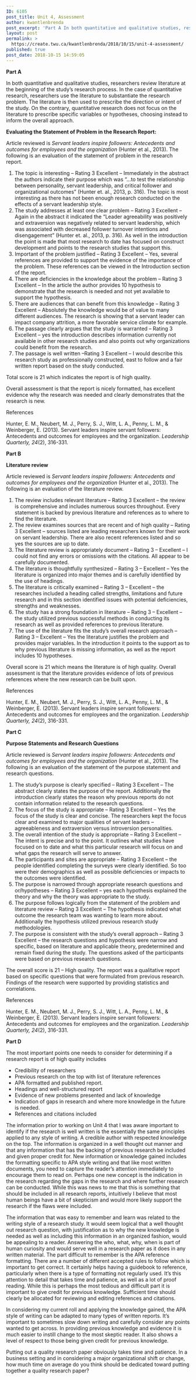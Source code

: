 ```yaml
---
ID: 6105
post_title: Unit 4, Assessment
author: kwantlenbrenda
post_excerpt: 'Part A In both quantitative and qualitative studies, researchers review literature at the beginning of the study&rsquo;s research process. In the case of quantitative research, researchers use the literature to substantiate the research problem. The literature is then used to prescribe the direction or intent of the study. On the contrary, quantitative research does not &hellip; <p><a href="https://create.twu.ca/kwantlenbrenda/2018/10/15/unit-4-assessment/">Continue reading<span> "Unit 4, Assessment"</span></a></p>'
layout: post
permalink: >
  https://create.twu.ca/kwantlenbrenda/2018/10/15/unit-4-assessment/
published: true
post_date: 2018-10-15 14:59:05
---
```

<p><strong>Part A</strong></p>
<p>In both quantitative and qualitative studies, researchers review literature at the beginning of the study’s research process. In the case of quantitative research, researchers use the literature to substantiate the research problem. The literature is then used to prescribe the direction or intent of the study. On the contrary, quantitative research does not focus on the literature to prescribe specific variables or hypotheses, choosing instead to inform the overall approach.</p>
<p><strong>Evaluating the Statement of Problem in the Research Report:</strong></p>
<p>Article reviewed is <em>Servant leaders inspire followers: Antecedents and outcomes for employees and the organization</em> (Hunter et al., 2013). The following is an evaluation of the statement of problem in the research report.</p>
<ol>
<li>The topic is interesting – Rating 3 Excellent &#8211; Immediately in the abstract the authors indicate their purpose which was “…to test the relationship between personality, servant leadership, and critical follower and organizational outcomes” (Hunter et. al., 2013, p. 316). The topic is most interesting as there has not been enough research conducted on the effects of a servant leadership style.</li>
<li>The study addresses at least one clear problem – Rating 3 Excellent &#8211; Again in the abstract it indicated the “Leader agreeability was positively and extraversion was negatively related to servant leadership, which was associated with decreased follower turnover intentions and disengagement” (Hunter et. al., 2013, p. 316). As well in the introduction the point is made that most research to date has focused on construct development and points to the research studies that support this.</li>
<li>Important of the problem justified – Rating 3 Excellent &#8211; Yes, several references are provided to support the evidence of the importance of the problem. These references can be viewed in the Introduction section of the report.</li>
<li>There are deficiencies in the knowledge about the problem – Rating 3 Excellent &#8211; In the article the author provides 10 hypothesis to demonstrate that the research is needed and not yet available to support the hypothesis.</li>
<li>There are audiences that can benefit from this knowledge – Rating 3 Excellent &#8211; Absolutely the knowledge would be of value to many different audiences. The research is showing that a servant leader can impact company attrition, a more favorable service climate for example.</li>
<li>The passage clearly argues that the study is warranted – Rating 3 Excellent &#8211; yes the introduction describes information currently not available in other research studies and also points out why organizations could benefit from the research.</li>
<li>The passage is well written –Rating 3 Excellent &#8211; I would describe this research study as professionally constructed, east to follow and a fair written report based on the study conducted.</li>
</ol>
<p>Total score is 21 which indicates the report is of high quality.</p>
<p>Overall assessment is that the report is nicely formatted, has excellent evidence why the research was needed and clearly demonstrates that the research is new.</p>
<p>References</p>
<p>Hunter, E. M., Neubert, M. J., Perry, S. J., Witt, L. A., Penny, L. M., &amp; Weinberger, E. (2013). Servant leaders inspire servant followers: Antecedents and outcomes for employees and the organization. <em>Leadership Quarterly, 24</em>(2), 316-331.</p>
<p><strong>Part B</strong><strong> </strong></p>
<p><strong>Literature review</strong></p>
<p>Article reviewed is <em>Servant leaders inspire followers: Antecedents and outcomes for employees and the organization</em> (Hunter et al., 2013). The following is an evaluation of the literature review.</p>
<ol>
<li>The review includes relevant literature – Rating 3 Excellent – the review is comprehensive and includes numerous sources throughout. Every statement is backed by previous literature and references as to where to find the literature.</li>
<li>The review examines sources that are recent and of high quality – Rating 3 Excellent – sources listed are leading researchers known for their work on servant leadership. There are also recent references listed and so yes the sources are up to date.</li>
<li>The literature review is appropriately document – Rating 3 – Excellent – I could not find any errors or omissions with the citations. All appear to be carefully documented.</li>
<li>The literature is thoughtfully synthesized – Rating 3 – Excellent – Yes the literature is organized into major themes and is carefully identified by the use of headings.</li>
<li>The literature is critically examined – Rating 3 – Excellent – the researches included a heading called strengths, limitations and future research and in this section identified issues with potential deficiencies, strengths and weaknesses.</li>
<li>The study has a strong foundation in literature – Rating 3 – Excellent – the study utilized previous successful methods in conducting its research as well as provided references to previous literature.</li>
<li>The use of the literature fits the study’s overall research approach – Rating 3 – Excellent – Yes the literature justifies the problem and provides major variables. In the introduction it points to the support as to why previous literature is missing information, as well as the report includes 10 hypotheses.</li>
</ol>
<p>Overall score is 21 which means the literature is of high quality. Overall assessment is that the literature provides evidence of lots of previous references where the new research can be built upon.</p>
<p>References</p>
<p>Hunter, E. M., Neubert, M. J., Perry, S. J., Witt, L. A., Penny, L. M., &amp; Weinberger, E. (2013). Servant leaders inspire servant followers: Antecedents and outcomes for employees and the organization. <em>Leadership Quarterly, 24</em>(2), 316-331.</p>
<p><strong>Part C</strong></p>
<p><strong>Purpose Statements and Research Questions</strong></p>
<p>Article reviewed is <em>Servant leaders inspire followers: Antecedents and outcomes for employees and the organization</em> (Hunter et al., 2013). The following is an evaluation of the statement of the purpose statement and research questions.</p>
<ol>
<li>The study’s purpose is clearly specified – Rating 3 Excellent – The abstract clearly states the purpose of the report. Additionally the introduction clearly states the reason why previous reports do not contain information related to the research questions.</li>
<li>The focus of the study is appropriate – Rating 3 Excellent – Yes the focus of the study is clear and concise. The researchers kept the focus clear and examined to major qualities of servant leaders – agreeableness and extraversion versus introversion personalities.</li>
<li>The overall intention of the study is appropriate – Rating 3 Excellent – The intent is precise and to the point. It outlines what studies have focused on to date and what this particular research will focus on and what gaps the research will serve to answer.</li>
<li>The participants and sites are appropriate – Rating 3 Excellent – the people identified completing the surveys were clearly identified. So too were their demographics as well as possible deficiencies or impacts to the outcomes were identified.</li>
<li>The purpose is narrowed through appropriate research questions and or/hypotheses – Rating 3 Excellent – yes each hypothesis explained the theory and why the theory was appropriate to the study.</li>
<li>The purpose follows logically from the statement of the problem and literature review – Rating 3 Excellent – The hypothesis indicated what outcome the research team was wanting to learn more about. Additionally the hypothesis utilized previous research study methodologies.</li>
<li>The purpose is consistent with the study’s overall approach – Rating 3 Excellent – the research questions and hypothesis were narrow and specific, based on literature and applicable theory, predetermined and remain fixed during the study. The questions asked of the participants were based on previous research questions.</li>
</ol>
<p>The overall score is 21 – High quality. The report was a qualitative report based on specific questions that were formulated from previous research. Findings of the research were supported by providing statistics and correlations.</p>
<p>References</p>
<p>Hunter, E. M., Neubert, M. J., Perry, S. J., Witt, L. A., Penny, L. M., &amp; Weinberger, E. (2013). Servant leaders inspire servant followers: Antecedents and outcomes for employees and the organization. <em>Leadership Quarterly, 24</em>(2), 316-331.</p>
<p><strong>Part D</strong></p>
<p>The most important points one needs to consider for determining if a research report is of high quality includes</p>
<ul>
<li>Credibility of researchers</li>
<li>Previous research on the top with list of literature references</li>
<li>APA formatted and published report.</li>
<li>Headings and well-structured report</li>
<li>Evidence of new problems presented and lack of knowledge</li>
<li>Indication of gaps in research and where more knowledge in the future is needed.</li>
<li>References and citations included</li>
</ul>
<p>The information prior to working on Unit 4 that I was aware important to identify if the research is well written is the essentially the same principles applied to any style of writing. A credible author with respected knowledge on the top. The information is organized in a well thought out manner and that any information that has the backing of previous research be included and given proper credit for. New information or knowledge gained includes the formatting specific to APA style writing and that like most written documents, you need to capture the reader’s attention immediately to encourage them to read on. Perhaps one new concept is the indication in the research regarding the gaps in the research and where further research can be conducted. While this was news to me that this is something that should be included in all research reports, intuitively I believe that most human beings have a bit of skepticism and would more likely support the research if the flaws were included.</p>
<p>The information that was easy to remember and learn was related to the writing style of a research study. It would seem logical that a well thought out research question, with justification as to why the new knowledge is needed as well as including this information in an organized fashion, would be appealing to a reader. Answering the who, what, why, when is part of human curiosity and would serve well in a research paper as it does in any written material. The part difficult to remember is the APA reference formatting. There are a number of different accepted rules to follow which is important to get correct. It certainly helps having a guidebook to reference, particularly when there is a type of formatting not regularly used. It’s this attention to detail that takes time and patience, as well as a lot of proof reading. While this is perhaps the most tedious and difficult part it is important to give credit for previous knowledge. Sufficient time should clearly be allocated for reviewing and editing references and citations.</p>
<p>In considering my current roll and applying the knowledge gained, the APA style of writing can be adapted to many types of written reports. It’s important to sometimes slow down writing and carefully consider any points wanted to get across. In providing previous knowledge and evidence it is much easier to instill change to the most skeptic reader. It also shows a level of respect to those being given credit for previous knowledge.</p>
<p>Putting out a quality research paper obviously takes time and patience. In a business setting and in considering a major organizational shift or change, how much time on average do you think should be dedicated toward putting together a quality research paper?</p>
<p>&nbsp;</p>
<p>&nbsp;</p>
<p>&nbsp;</p>
<p>&nbsp;</p>
<p>&nbsp;</p>
<p>&nbsp;</p>
<p>&nbsp;</p>
<p>&nbsp;</p>